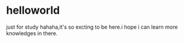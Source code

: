 # helloworld
just for study
hahaha,it's so excting to be here.i hope i can learn more knowledges in there.
